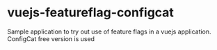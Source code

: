 # vuejs-featureflag-configcat

Sample application to try out use of feature flags in a vuejs application. ConfigCat free version is used
